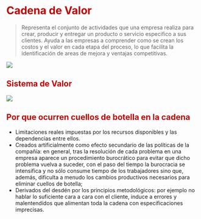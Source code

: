 # <span style="color:#c00000">Cadena de Valor</span>

> Representa el conjunto de actividades que una empresa realiza para crear, producir y entregar un producto o servicio especifico a sus clientes.
> Ayuda a las empresas a comprender como se crean los costos y el valor en cada etapa del proceso, lo que facilita la identificación de areas de mejora y ventajas competitivas.


![](https://lh7-us.googleusercontent.com/cRB165RoeUaojpKLq0wXV4fH5oJg5bUweE0iXTngiYRGov9Bzc22FC_QIt2MHPDmw1BQbywrAVblGJ9vzemCjfNF1IHTaSkpyN7nwoutlapMhd8yZdGxkxM3Wybb2KpNEQGcbuYVhxjXyd-ImQOVoQSNyA=nw)

## <span style="color:#c00000">Sistema de Valor</span>

![](https://lh7-us.googleusercontent.com/WAoxYOkU5m4K1hdsCWmRVhSsy--8e6q_S98uakgF9GQ42wuSTsutRZ2b2UJKZckvmtoNYBchYipUjSlXx31hV2_gS1NrDjX-iKhmXIS3z_c1p0ivkQG-cRnYub_0g3pOiH4D-I0cMBpA9oRLkH_WMI-ONQ=nw)

## <span style="color:#c00000">Por que ocurren cuellos de botella en la cadena</span>

- Limitaciones reales impuestas por los recursos disponibles y las dependencias entre ellos.
- Creados artificialmente como efecto secundario de las políticas de la compañía: en general, tras la resolución de cada problema en una empresa aparece un procedimiento burocrático para evitar que dicho problema vuelva a suceder, con el paso del tiempo la burocracia se intensifica y no sólo consume tiempo de los trabajadores sino que, además, dificulta a menudo los cambios productivos necesarios para eliminar cuellos de botella;
- Derivados del desdén por los principios metodológicos: por ejemplo no hablar lo suficiente cara a cara con el cliente, induce a errores y malentendidos que alimentan toda la cadena con especificaciones imprecisas.